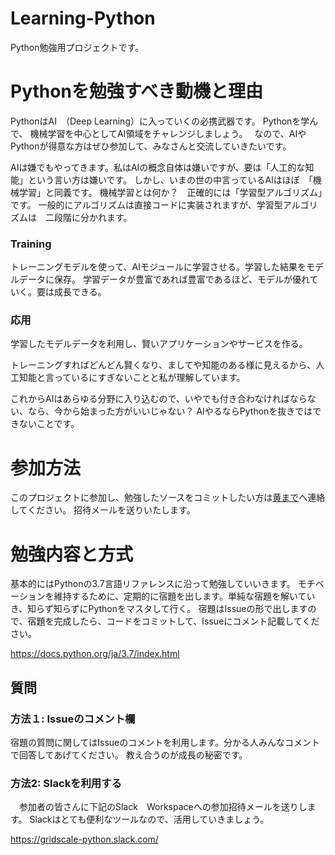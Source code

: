 # Learning-Python
Python勉強用プロジェクトです。

# Pythonを勉強すべき動機と理由
PythonはAI　（Deep Learning）に入っていくの必携武器です。
Pythonを学んで、 機械学習を中心としてAI領域をチャレンジしましょう。　
なので、AIやPythonが得意な方はぜひ参加して、みなさんと交流していきたいです。

AIは嫌でもやってきます。私はAIの概念自体は嫌いですが、要は「人工的な知能」という言い方は嫌いです。
しかし、いまの世の中言っているAIはほぼ　「機械学習」と同義です。
機械学習とは何か？　正確的には「学習型アルゴリズム」です。
一般的にアルゴリズムは直接コードに実装されますが、学習型アルゴリズムは　二段階に分かれます。
  ### Training
  トレーニングモデルを使って、AIモジュールに学習させる。学習した結果をモデルデータに保存。
  学習データが豊富であれば豊富であるほど、モデルが優れていく。要は成長できる。
  
  ### 応用
  学習したモデルデータを利用し、賢いアプリケーションやサービスを作る。
  
  トレーニングすればどんどん賢くなり、ましてや知能のある様に見えるから、人工知能と言っているにすぎないことと私が理解しています。
  
これからAIはあらゆる分野に入り込むので、いやでも付き合わなければならない、なら、今から始まった方がいいじゃない？
AIやるならPythonを抜きではできないことです。

# 参加方法
このプロジェクトに参加し、勉強したソースをコミットしたい方は[黄まで](<mailto:kaw@gridscale.com>)へ連絡してください。
招待メールを送りいたします。


# 勉強内容と方式
基本的にはPythonの3.7言語リファレンスに沿って勉強していいきます。
モチベーションを維持するために、定期的に宿題を出します。単純な宿題を解いていき、知らず知らずにPythonをマスタして行く。
宿題はIssueの形で出しますので、宿題を完成したら、コードをコミットして、Issueにコメント記載してください。

https://docs.python.org/ja/3.7/index.html

## 質問
### 方法１: Issueのコメント欄
  宿題の質問に関してはIssueのコメントを利用します。分かる人みんなコメントで回答してあげてください。
  教え合うのが成長の秘密です。
  
### 方法2: Slackを利用する
　参加者の皆さんに下記のSlack　Workspaceへの参加招待メールを送りします。
 Slackはとても便利なツールなので、活用していきましょう。
 
  https://gridscale-python.slack.com/
